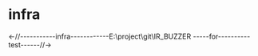 # infra
&lt;-//-----------infra------------E:\project\git\IR_BUZZER -----for----------test------//->
